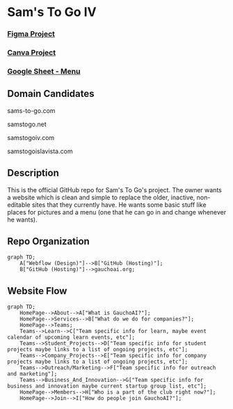 # Sam's To Go IV

### [Figma Project](https://www.figma.com/design/yGWfScSw4mYY1mNQQKu9bB/Sam's-To-Go?node-id=0-1&p=f&t=l17wjuxCWkOub9P3-0)

### [Canva Project](https://www.canva.com/design/DAGdamA0BBs/GMz_1n7ApRGurP0XghzSeQ/edit?utm_content=DAGdamA0BBs&utm_campaign=designshare&utm_medium=link2&utm_source=sharebutton)

### [Google Sheet - Menu](https://docs.google.com/spreadsheets/d/1TAzWH3AjvOQFheClv_jF5n9che642F3QdltCs7PwcF8/edit?usp=sharing)

## Domain Candidates
sams-to-go.com

samstogo.net

samstogoiv.com

samstogoislavista.com


## Description
This is the official GitHub repo for Sam's To Go's project. The owner wants a website which is clean and simple to replace the older, inactive, non-editable sites that they currently have. He wants some basic stuff like places for pictures and a menu (one that he can go in and change whenever he wants).

## Repo Organization
```mermaid
graph TD;
    A["Webflow (Design)"]-->B["GitHub (Hosting)"];
    B["GitHub (Hosting)"]-->gauchoai.org;
```

## Website Flow
```mermaid
graph TD;
    HomePage-->About-->A["What is GauchoAI?"];
    HomePage-->Services-->B["What do we do for companies?"];
    HomePage-->Teams;
    Teams-->Learn-->C["Team specific info for learn, maybe event calendar of upcoming learn events, etc"];
    Teams-->Student_Projects-->D["Team specific info for student projects maybe links to a list of ongoing projects, etc"];
    Teams-->Company_Projects-->E["Team specific info for company projects maybe links to a list of ongoing projects, etc"];
    Teams-->Outreach/Marketing-->F["Team specific info for outreach and marketing"];
    Teams-->Business_And_Innovation-->G["Team specific info for business and innovation maybe current startup group list, etc"];
    HomePage-->Members-->H["Who is a part of the club right now?"];
    HomePage-->Join-->I["How do people join GauchoAI?"];
```
